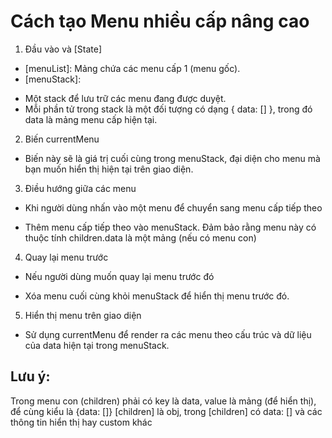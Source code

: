 # Cách tạo Menu nhiều cấp nâng cao

1. Đầu vào và [State]

- [menuList]: Mảng chứa các menu cấp 1 (menu gốc).
- [menuStack]:

* Một stack để lưu trữ các menu đang được duyệt.
* Mỗi phần tử trong stack là một đối tượng có dạng { data: [] }, trong đó data là mảng menu cấp hiện tại.

2. Biến currentMenu

- Biến này sẽ là giá trị cuối cùng trong menuStack, đại diện cho menu mà bạn muốn hiển thị hiện tại trên giao diện.

3. Điều hướng giữa các menu

- Khi người dùng nhấn vào một menu để chuyển sang menu cấp tiếp theo

* Thêm menu cấp tiếp theo vào menuStack. Đảm bảo rằng menu này có thuộc tính children.data là một mảng (nếu có menu con)

4. Quay lại menu trước

- Nếu người dùng muốn quay lại menu trước đó

* Xóa menu cuối cùng khỏi menuStack để hiển thị menu trước đó.

5. Hiển thị menu trên giao diện

- Sử dụng currentMenu để render ra các menu theo cấu trúc và dữ liệu của data hiện tại trong menuStack.

## Lưu ý:

Trong menu con (children) phải có key là data, value là mảng (để hiển thị), để cùng kiểu là {data: []}
[children] là obj, trong [children] có data: [] và các thông tin hiển thị hay custom khác
